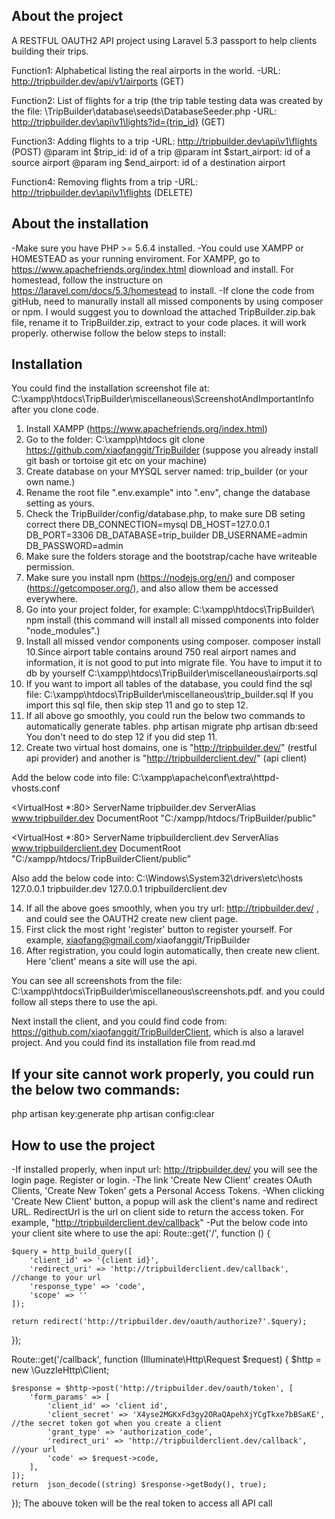 ## About the project

A RESTFUL OAUTH2 API project using Laravel 5.3 passport to help clients building their trips.

Function1: Alphabetical listing the real airports in the world.
-URL: http://tripbuilder.dev/api/v1/airports  (GET) 

Function2: List of flights for a trip (the trip table testing data was created by the file: \TripBuilder\database\seeds\DatabaseSeeder.php
-URL: http://tripbuilder.dev\api\v1\lights?id={trip_id} (GET)

Function3: Adding flights to a trip
-URL: http://tripbuilder.dev\api\v1\flights (POST) 
@param int $trip_id: id of a trip
@param int $start_airport: id of a source airport
@param ing $end_airport: id of a destination airport

Function4: Removing flights from a trip
-URL: http://tripbuilder.dev\api\v1\flights (DELETE)

## About the installation

-Make sure you have PHP >= 5.6.4 installed.
-You could use XAMPP or HOMESTEAD as your running enviroment. For XAMPP, go to https://www.apachefriends.org/index.html diownload and install. For homestead, follow the instructure on https://laravel.com/docs/5.3/homestead to install.
-If clone the code from gitHub, need to manurally install all missed components by using composer or npm. I would suggest you to download the attached TripBuilder.zip.bak file, rename it to TripBuilder.zip, extract to your code places. it will work properly. otherwise follow the below steps to install:

## Installation

You could find the installation screenshot file at: C:\xampp\htdocs\TripBuilder\miscellaneous\ScreenshotAndImportantInfo after you clone code.

1. Install XAMPP (https://www.apachefriends.org/index.html)
2. Go to the folder: C:\xampp\htdocs
git clone https://github.com/xiaofanggit/TripBuilder (suppose you already install git bash or tortoise git etc on your machine)
3. Create database on your MYSQL server named: trip_builder (or your own name.)
4. Rename the root file ".env.example" into ".env", change the database setting as yours. 
5. Check the TripBuilder/config/database.php, to make sure DB seting correct there
DB_CONNECTION=mysql
DB_HOST=127.0.0.1
DB_PORT=3306
DB_DATABASE=trip_builder
DB_USERNAME=admin
DB_PASSWORD=admin
6. Make sure the folders storage and the bootstrap/cache have writeable permission.
7. Make sure you install npm (https://nodejs.org/en/) and composer (https://getcomposer.org/), and also allow them be accessed everywhere.
8. Go into your project folder, for example: C:\xampp\htdocs\TripBuilder\ 
 npm install (this command will install all missed components into folder "node_modules".)
9. Install all missed vendor components using composer.
composer install
10.Since airport table contains around 750 real airport names and information, it is not good to put into migrate file. You have to imput it to db by yourself C:\xampp\htdocs\TripBuilder\miscellaneous\airports.sql
11. If you want to import all tables of the database, you could find the sql file: C:\xampp\htdocs\TripBuilder\miscellaneous\trip_builder.sql
If you import this sql file, then skip step 11 and go to step 12.
12. If all above go smoothly, you could run the below  two commands to automatically generate tables.
 php artisan migrate 
 php artisan db:seed
You don't need to do step 12 if you did step 11.
13. Create two virtual host domains, one is "http://tripbuilder.dev/" (restful api provider) and another is "http://tripbuilderclient.dev/" (api client)

Add the below code into file: C:\xampp\apache\conf\extra\httpd-vhosts.conf

<VirtualHost *:80>
    ServerName tripbuilder.dev
    ServerAlias www.tripbuilder.dev 
    DocumentRoot "C:/xampp/htdocs/TripBuilder/public"
</VirtualHost>

<VirtualHost *:80>
    ServerName tripbuilderclient.dev
    ServerAlias www.tripbuilderclient.dev 
    DocumentRoot "C:/xampp/htdocs/TripBuilderClient/public"
</VirtualHost>

Also add the below code into: C:\Windows\System32\drivers\etc\hosts
127.0.0.1 tripbuilder.dev
127.0.0.1 tripbuilderclient.dev

14. If all the above goes smoothly, when you try url: http://tripbuilder.dev/ , and could see the OAUTH2 create new client page.
15. First click the most right 'register' button to register yourself. For example, xiaofang@gmail.com/xiaofanggit/TripBuilder
16. After registration, you could login automatically, then create new client. Here 'client' means a site will use the api.

You can see all screenshots from the file: C:\xampp\htdocs\TripBuilder\miscellaneous\screenshots.pdf. and you could follow all steps there to use the api.

Next install the client, and you could find code from: https://github.com/xiaofanggit/TripBuilderClient, which is also a laravel project.
And you could find its installation file from read.md

## If your site cannot work properly, you could run the below two commands:
php artisan key:generate
php artisan config:clear


## How to use the project

-If installed properly, when input url: http://tripbuilder.dev/ 
you will see the login page. Register or login. 
-The link 'Create New Client' creates OAuth Clients, 'Create New Token' gets a Personal Access Tokens. 
-When clicking 'Create New Client' button, a popup will ask the client's name and redirect URL. RedirectUrl is the url on client side to return the access token. For example, "http://tripbuilderclient.dev/callback"
-Put the below code into your client site where to use the api:
Route::get('/', function () {

    $query = http_build_query([
        'client_id' => '{client id}',
        'redirect_uri' => 'http://tripbuilderclient.dev/callback', //change to your url
        'response_type' => 'code',
        'scope' => ''
    ]);

    return redirect('http://tripbuilder.dev/oauth/authorize?'.$query);
});

Route::get('/callback', function (Illuminate\Http\Request $request) {
    $http = new \GuzzleHttp\Client;

    $response = $http->post('http://tripbuilder.dev/oauth/token', [
        'form_params' => [
            'client_id' => 'client id',
            'client_secret' => 'X4yse2MGKxFd3gy2ORaQApehXjYCgTkxe7bBSaKE', //the secret token got when you create a client
            'grant_type' => 'authorization_code',
            'redirect_uri' => 'http://tripbuilderclient.dev/callback', //your url
            'code' => $request->code,
        ],
    ]);
    return  json_decode((string) $response->getBody(), true);
});
 The abouve token will be the real token to access all API call


